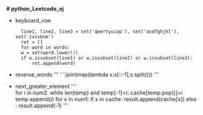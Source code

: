**# python_Leetcode_oj**
- keyboard_row

		line1, line2, line3 = set('qwertyuiop'), set('asdfghjkl'), set('zxcvbnm')
    	ret = []
    	for word in words:
      	w = set(word.lower())
		if w.issubset(line1) or w.issubset(line2) or w.issubset(line3):
        	ret.append(word)

- reverse_words
 	'''  ' '.join(map(lambda x:x[::-1],s.split())) '''
-  next_greater_element
	'''  	
	for i in num2:
		while len(temp) and temp[-1]<i:
			cache[temp.pop()]=i
		temp.append(i)
	for x in num1:
		if x in cache:
			result.append(cache[x])
		else :
			result.append(-1)
 	'''
